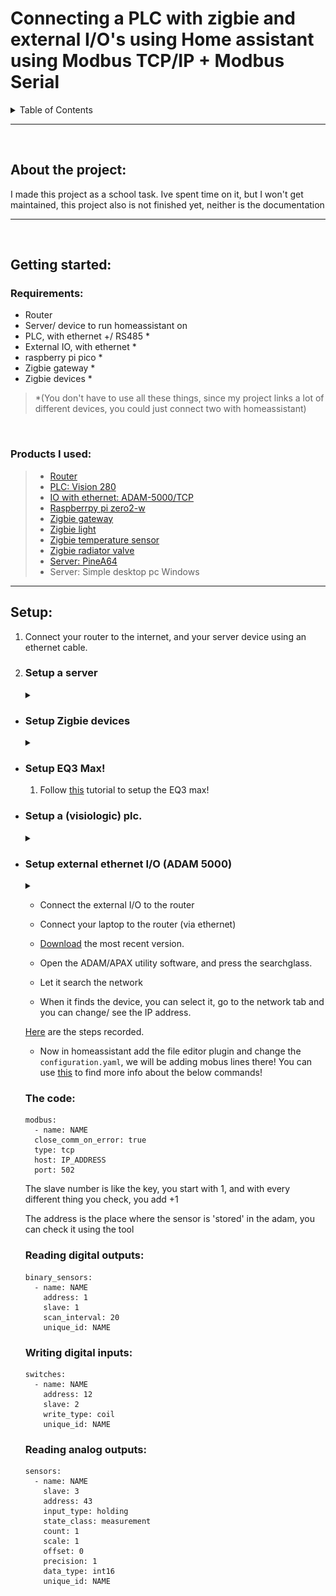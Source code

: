 # Connecting a PLC with zigbie and external I/O's using Home assistant using Modbus TCP/IP + Modbus Serial


<!-- TABLE OF CONTENTS -->
<details>
  <summary>Table of Contents</summary>
  <ol>
    <li>
      <a href="#about-the-project">About The Project</a>
    </li>
    <li>
      <a href="#getting-started">Getting Started</a>
      <ul>
        <li><a href="#requirements">Requirements</a></li>
        <li><a href="#products-i-used">Products I used</a></li>
      </ul>
    </li>
    <li>
      <a href="#setup">Setup</a>
      <ul>
        <li><a href="#setup-a-server">Server</a></li>
        <li><a href="#setup-zigbie-devices">Zigbie devices</a></li>
        <li><a href="#setup-eq3-max">EQ3 Max!</a></li>
        <li><a href="#setup-a-visiologic-plc">PLC</a></li>
      </ul>
    </li>
    <li><a href="#usage">Usage</a></li>
    <li><a href="#contributing">Contributing</a></li>
    <li><a href="#license">License</a></li>
    <li><a href="#contact">Contact</a></li>
    <li><a href="#acknowledgments">Acknowledgments</a></li>
  </ol>
</details>

***
<br/>

## About the project:
I made this project as a school task. Ive spent time on it, but I won't get maintained, this project also is not finished yet, neither is the documentation


***

<br/>

## Getting started:
### Requirements:
* Router
* Server/ device to run homeassistant on
* PLC, with ethernet +/ RS485 *
* External IO, with ethernet *
* raspberry pi pico *
* Zigbie gateway *
* Zigbie devices *


> *(You don't have to use all these things, since my project 
links a lot of different devices, you could just connect two with homeassistant)

<br/>

### Products I used: 
>* [Router](https://www.tp-link.com/nl-be/home-networking/wifi-router/archer-c7/#overview)
>* [PLC: Vision 280](https://www.unitronicsplc.com/vision-series-vision280/)
>* [IO with ethernet: ADAM-5000/TCP](https://www.advantech.com/en/products/38d14508-c3eb-43f8-ab8f-a0dd5f2f7708/adam-5000-tcp/mod_7d8ea69c-0ac7-4ff6-a27e-ed2af71ed7e6)
>* [Raspberrpy pi zero2-w](https://www.raspberrypi.com/products/raspberry-pi-zero-2-w/)
>* [Zigbie gateway](https://www.lidl.be/p/nl-BE/silvercrest-gateway-smart-home/p100337892)
>* [Zigbie light](https://www.lidl.be/p/nl-BE/livarno-home-ledsfeerverlichting-smart-home/p100339626)
>* [Zigbie temperature sensor](https://nl.aliexpress.com/item/1005004989301439.html?spm=a2g0o.productlist.0.0.1d1a3b52rA5ArW&algo_pvid=98185350-5d22-47a1-9b5e-60ed13fc394d&algo_exp_id=98185350-5d22-47a1-9b5e-60ed13fc394d-30&pdp_ext_f=%7B"sku_id"%3A"12000031257188069"%7D&pdp_npi=2%40dis%21EUR%2128.52%218.56%21%21%21%21%21%40210318cb16695978022277448e6557%2112000031257188069%21sea&curPageLogUid=mpVm6jEhZCH5)
>* [Zigbie radiator valve](https://nl.aliexpress.com/item/1005004876742600.html?spm=a2g0o.productlist.0.0.1d1a3b52rA5ArW&algo_pvid=98185350-5d22-47a1-9b5e-60ed13fc394d&aem_p4p_detail=20221127171002209668958601040006196055&algo_exp_id=98185350-5d22-47a1-9b5e-60ed13fc394d-29&pdp_ext_f=%7B"sku_id"%3A"12000030857327420"%7D&pdp_npi=2%40dis%21EUR%21165.01%21123.76%21%21%21%21%21%40210318cb16695978022277448e6557%2112000030857327420%21sea&curPageLogUid=Rn7QdzVjQ0Oy&ad_pvid=20221127171002209668958601040006196055_6&ad_pvid=20221127171002209668958601040006196055_6)
>* [Server: PineA64](https://www.pine64.eu/shop/bundles.html)
>* Server: Simple desktop pc Windows

***

## Setup:

1.  Connect your router to the internet, and your server device using an ethernet cable.


2. ### Setup a server
    <details>
        <summary></summary>
    <br/>

    > For a <a href="#desktop">desktop server</a>, for a <a href="#pinecone">pinecone A64</a>.


    * ### Desktop:
        * > This will explain how I did it, you can use another installer, but I used a windows PC

        1. Install Home asistant using [this](https://www.home-assistant.io/installation/windows) link on your server. I used the Virtual box version.

        2. Proceed when you have gotten home assistant running

    * ### Pinecone:
        * WIP

    </details>

* ### Setup Zigbie devices
    <details>
        <summary></summary>

    1. Connect zigbie gateway to the router

    1. Install the Tuya smart home app, and add your devices in there

    2. Follow [this](https://www.home-assistant.io/integrations/tuya/) tutorial to setup tuya with homeassistant

    3. After restarting home assistant you should be able to enable/ disable/ do other stuff with your zigbie devices.
    </details>


* ### Setup EQ3 Max!
    1. Follow [this](https://www.home-assistant.io/integrations/maxcube/) tutorial to setup the EQ3 max!

* ### Setup a (visiologic) plc.
    <details>
        <summary></summary>
        <p>First in the project settings add these settings: </p>
        <img src="images/IP-Project-Settings.png" alt="IP Address: 192.168.0.28, Protocol: TCP, Port Number: 20256, PLC Name: PLC Name"/>
    <blockquote> You can use your own IP address and a custom name </blockquote>
    
    [Here](steps_pdf/VisioLogicModbusSetupProjectSteps.pdf) are the steps recorded.

    <hr></hr>

    This is the code I used to setup the PLC:
    ![](images/imagesFull-PLC-Code.png)

    <details>
        <summary>Settings</summary>

    The card init settings are these:
        ![](images/PLC-Code-Card-Init.png)

    The socket 1 settings are these:
    ![](images/PLC-Code-Socket-1.png)

    The socket 2 settings are these:
    ![](images/PLC-Code-Socket-2.png)

    The socket 3 settings are these:
    ![](images/PLC-Code-Socket-3.png)
    </details>

    [Here](steps_pdf/VisioLogicModbusSetupCodeSteps.pdf) are the steps recorded.

    </details>
    
* ### Setup external ethernet I/O (ADAM 5000)
    <details>
        <summary></summary>
    </details>

    * Connect the external I/O to the router

    * Connect your laptop to the router (via ethernet)

    * [Download](https://www.advantech.com/en/support/details/utility?id=1-2AKUDB) the most recent version.

    * Open the ADAM/APAX utility software, and press the searchglass.
    
    * Let it search the network

    * When it finds the device, you can select it, go to the network tab and you can change/ see the IP address.

    [Here](steps_pdf/AdvantechSetupSteps.pdf) are the steps recorded.

    * Now in homeassistant add the file editor plugin and change the `configuration.yaml`, we will be adding mobus lines there! You can use [this](https://www.home-assistant.io/integrations/modbus/) to find more info about the below commands!

    ### The code:

    ```
    modbus:
      - name: NAME
      close_comm_on_error: true
      type: tcp
      host: IP_ADDRESS
      port: 502
    ```

    The slave number is like the key, you start with 1, and with every different thing you check, you add +1

    The address is the place where the sensor is 'stored' in the adam, you can check it using the tool

    ### Reading digital outputs:
    ```
    binary_sensors:
      - name: NAME
        address: 1
        slave: 1
        scan_interval: 20
        unique_id: NAME
    ```
    ### Writing digital inputs:
    ```
    switches:
      - name: NAME
        address: 12
        slave: 2
        write_type: coil
        unique_id: NAME
    ```
    ### Reading analog outputs:
    ```
    sensors:
      - name: NAME
        slave: 3
        address: 43
        input_type: holding       
        state_class: measurement       
        count: 1       
        scale: 1       
        offset: 0       
        precision: 1       
        data_type: int16
        unique_id: NAME
    ```